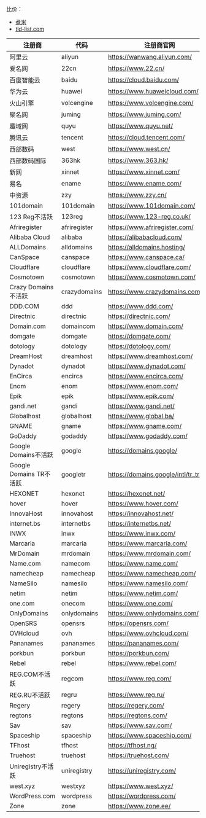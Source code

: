 比价：
- [煮米](https://www.nazhumi.com/) 
- [tld-list.com](https://tld-list.com/)


注册商 | 代码 | 注册商官网
-- | -- | --
阿里云 | aliyun | https://wanwang.aliyun.com/
爱名网 | 22cn | https://www.22.cn/
百度智能云 | baidu | https://cloud.baidu.com/
华为云 | huawei | https://www.huaweicloud.com/
火山引擎 | volcengine | https://www.volcengine.com/
聚名网 | juming | https://www.juming.com/
趣域网 | quyu | https://www.quyu.net/
腾讯云 | tencent | https://cloud.tencent.com/
西部数码 | west | https://www.west.cn/
西部数码国际 | 363hk | https://www.363.hk/
新网 | xinnet | https://www.xinnet.com/
易名 | ename | https://www.ename.com/
中资源 | zzy | https://www.zzy.cn/
101domain | 101domain | https://www.101domain.com/
123 Reg不活跃 | 123reg | https://www.123-reg.co.uk/
Afriregister | afriregister | https://www.afriregister.com/
Alibaba Cloud | alibaba | https://alibabacloud.com/
ALLDomains | alldomains | https://alldomains.hosting/
CanSpace | canspace | https://www.canspace.ca/
Cloudflare | cloudflare | https://www.cloudflare.com/
Cosmotown | cosmotown | https://www.cosmotown.com/
Crazy Domains不活跃 | crazydomains | https://www.crazydomains.com.au/
DDD.COM | ddd | https://www.ddd.com/
Directnic | directnic | https://directnic.com/
Domain.com | domaincom | https://www.domain.com/
domgate | domgate | https://domgate.com/
dotology | dotology | https://dotology.com/
DreamHost | dreamhost | https://www.dreamhost.com/
Dynadot | dynadot | https://www.dynadot.com/
EnCirca | encirca | https://www.encirca.com/
Enom | enom | https://www.enom.com/
Epik | epik | https://www.epik.com/
gandi.net | gandi | https://www.gandi.net/
Globalhost | globalhost | https://www.global.ba/
GNAME | gname | https://www.gname.com/
GoDaddy | godaddy | https://www.godaddy.com/
Google Domains不活跃 | google | https://domains.google/
Google Domains TR不活跃 | googletr | https://domains.google/intl/tr_tr/
HEXONET | hexonet | https://hexonet.net/
hover | hover | https://www.hover.com/
InnovaHost | innovahost | https://innovahost.net/
internet.bs | internetbs | https://internetbs.net/
INWX | inwx | https://www.inwx.com/
Marcaria | marcaria | https://www.marcaria.com/
MrDomain | mrdomain | https://www.mrdomain.com/
Name.com | namecom | https://www.name.com/
namecheap | namecheap | https://www.namecheap.com/
NameSilo | namesilo | https://www.namesilo.com/
netim | netim | https://www.netim.com/
one.com | onecom | https://www.one.com/
OnlyDomains | onlydomains | https://www.onlydomains.com/
OpenSRS | opensrs | https://opensrs.com/
OVHcloud | ovh | https://www.ovhcloud.com/
Pananames | pananames | https://pananames.com/
porkbun | porkbun | https://porkbun.com/
Rebel | rebel | https://www.rebel.com/
REG.COM不活跃 | regcom | https://www.reg.com/
REG.RU不活跃 | regru | https://www.reg.ru/
Regery | regery | https://regery.com/
regtons | regtons | https://regtons.com/
Sav | sav | https://www.sav.com/
Spaceship | spaceship | https://www.spaceship.com/
TFhost | tfhost | https://tfhost.ng/
Truehost | truehost | https://truehost.com/
Uniregistry不活跃 | uniregistry | https://uniregistry.com/
west.xyz | westxyz | https://www.west.xyz/
WordPress.com | wordpress | https://wordpress.com/
Zone | zone | https://www.zone.ee/


